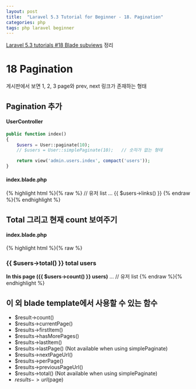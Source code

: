 ```yaml
---
layout: post
title:  "Laravel 5.3 Tutorial for Beginner - 18. Pagination"
categories: php
tags: php laravel beginner
---
```

[Laravel 5.3 tutorials #18 Blade subviews](https://goo.gl/eGJiZY) 정리

# 18 Pagination
게시판에서 보면 1, 2, 3 page와 prev, next 링크가 존재하는 형태

## Pagination 추가

#### UserController
```php
public function index()
{
    $users = User::paginate(10);
    // $users = User::simplePaginate(10);   // 숫자가 없는 형태

    return view('admin.users.index', compact('users'));
}
```

#### index.blade.php
{% highlight html %}{% raw %}
// 유저 list
...
{{ $users->links() }}
{% endraw %}{% endhighlight %}

## Total 그리고 현재 count 보여주기

#### index.blade.php
{% highlight html %}{% raw %}
<h3>{{ $users->total() }} total users</h3>
<b>In this page ({{ $users->count() }} users)</b>
...
// 유저 list
{% endraw %}{% endhighlight %}

## 이 외 blade template에서 사용할 수 있는 함수

* $result->count()
* $results->currentPage()
* $results->firstItem()
* $results->hasMorePages()
* $results->lastItem()
* $results->lastPage() (Not available when using simplePaginate)
* $results->nextPageUrl()
* $results->perPage()
* $results->previousPageUrl()
* $results->total() (Not available when using simplePaginate)
* $results->url($page)
